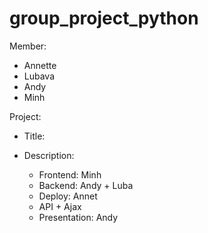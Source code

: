 # group_project_python

Member:
* Annette
* Lubava
* Andy
* Minh

Project:
- Title:

- Description:
	+ Frontend: Minh
	+ Backend: Andy + Luba
	+ Deploy: Annet
	+ API + Ajax
	+ Presentation: Andy
	
